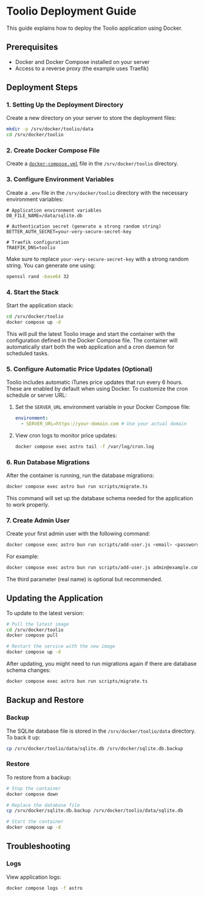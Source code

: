 # Toolio Deployment Guide

This guide explains how to deploy the Toolio application using Docker.

## Prerequisites

- Docker and Docker Compose installed on your server
- Access to a reverse proxy (the example uses Traefik)

## Deployment Steps

### 1. Setting Up the Deployment Directory

Create a new directory on your server to store the deployment files:

```bash
mkdir -p /srv/docker/toolio/data
cd /srv/docker/toolio
```

### 2. Create Docker Compose File

Create a [`docker-compose.yml`](./.deploy/docker-compose.example.yml) file in the `/srv/docker/toolio` directory.

### 3. Configure Environment Variables

Create a `.env` file in the `/srv/docker/toolio` directory with the necessary environment variables:

```
# Application environment variables
DB_FILE_NAME=/data/sqlite.db

# Authentication secret (generate a strong random string)
BETTER_AUTH_SECRET=your-very-secure-secret-key

# Traefik configuration
TRAEFIK_DNS=toolio
```

Make sure to replace `your-very-secure-secret-key` with a strong random string. You can generate one using:

```bash
openssl rand -base64 32
```

### 4. Start the Stack

Start the application stack:

```bash
cd /srv/docker/toolio
docker compose up -d
```

This will pull the latest Toolio image and start the container with the configuration defined in the Docker Compose file. The container will automatically start both the web application and a cron daemon for scheduled tasks.

### 5. Configure Automatic Price Updates (Optional)

Toolio includes automatic iTunes price updates that run every 6 hours. These are enabled by default when using Docker. To customize the cron schedule or server URL:

1. Set the `SERVER_URL` environment variable in your Docker Compose file:

   ```yaml
   environment:
     - SERVER_URL=https://your-domain.com # Use your actual domain
   ```

2. View cron logs to monitor price updates:
   ```bash
   docker compose exec astro tail -f /var/log/cron.log
   ```

### 6. Run Database Migrations

After the container is running, run the database migrations:

```bash
docker compose exec astro bun run scripts/migrate.ts
```

This command will set up the database schema needed for the application to work properly.

### 7. Create Admin User

Create your first admin user with the following command:

```bash
docker compose exec astro bun run scripts/add-user.js <email> <password> "<real name>"
```

For example:

```bash
docker compose exec astro bun run scripts/add-user.js admin@example.com secure_password "Admin User"
```

The third parameter (real name) is optional but recommended.

## Updating the Application

To update to the latest version:

```bash
# Pull the latest image
cd /srv/docker/toolio
docker compose pull

# Restart the service with the new image
docker compose up -d
```

After updating, you might need to run migrations again if there are database schema changes:

```bash
docker compose exec astro bun run scripts/migrate.ts
```

## Backup and Restore

### Backup

The SQLite database file is stored in the `/srv/docker/toolio/data` directory. To back it up:

```bash
cp /srv/docker/toolio/data/sqlite.db /srv/docker/sqlite.db.backup
```

### Restore

To restore from a backup:

```bash
# Stop the container
docker compose down

# Replace the database file
cp /srv/docker/sqlite.db.backup /srv/docker/toolio/data/sqlite.db

# Start the container
docker compose up -d
```

## Troubleshooting

### Logs

View application logs:

```bash
docker compose logs -f astro
```
